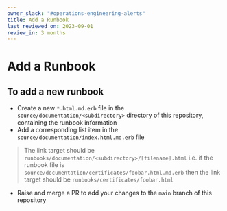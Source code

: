 ```yaml
---
owner_slack: "#operations-engineering-alerts"
title: Add a Runbook
last_reviewed_on: 2023-09-01
review_in: 3 months
---
```


# Add a Runbook

## To add a new runbook

- Create a new `*.html.md.erb` file in the `source/documentation/<subdirectory>` directory of this repository, containing the runbook information
- Add a corresponding list item in the `source/documentation/index.html.md.erb` file

> The link target should be `runbooks/documentation/<subdirectory>/[filename].html` i.e. if the runbook file is `source/documentation/certificates/foobar.html.md.erb` then the link target should be `runbooks/certificates/foobar.html`

- Raise and merge a PR to add your changes to the `main` branch of this repository
